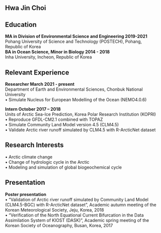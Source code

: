 ## Hwa Jin Choi

## Education
**MA in Division of Environmental Science and Engineering    2019-2021**\
Pohang University of Science and Technology (POSTECH), Pohang, Republic of Korea\
**BA in Ocean Science, Minor in Biology                      2014 - 2018**\
Inha University, Incheon, Republic of Korea

## Relevant Experience
**Researcher                                        March 2021 - present**\
Department of Earth and Environmental Sciences, Chonbuk National University\
•	Simulate Nucleus for European Modelling of the Ocean (NEMO4.0.6)

**Intern                                            October 2017 – 2018**\
Units of Arctic Sea-Ice Prediction, Korea Polar Research Institution (KOPRI)\
•	Reproduce GFDL-CM2.1 combined with TOPAZ\
•	Simulate Community Land Model version 4.5 (CLM4.5)\
•	Validate Arctic river runoff simulated by CLM4.5 with R-ArcticNet dataset

## Research Interests
•	Arctic climate change\
•	Change of hydrologic cycle in the Arctic\
•	Modeling and simulation of global biogeochemical cycle

## Presentation
**Poster presentation**\
•	“Validation of Arctic river runoff simulated by Community Land Model (CLM4.5-BGC) with R-ArcticNet dataset”, Academic autumn meeting of the Korean Meteorological Society, Jeju, Korea, 2018\
•	“Verification of the North Equational Current Bifurcation in the Data Assimilation System of KIOST (DASK)”, Academic spring meeting of the Korean Society of Oceanography, Busan, Korea, 2017
